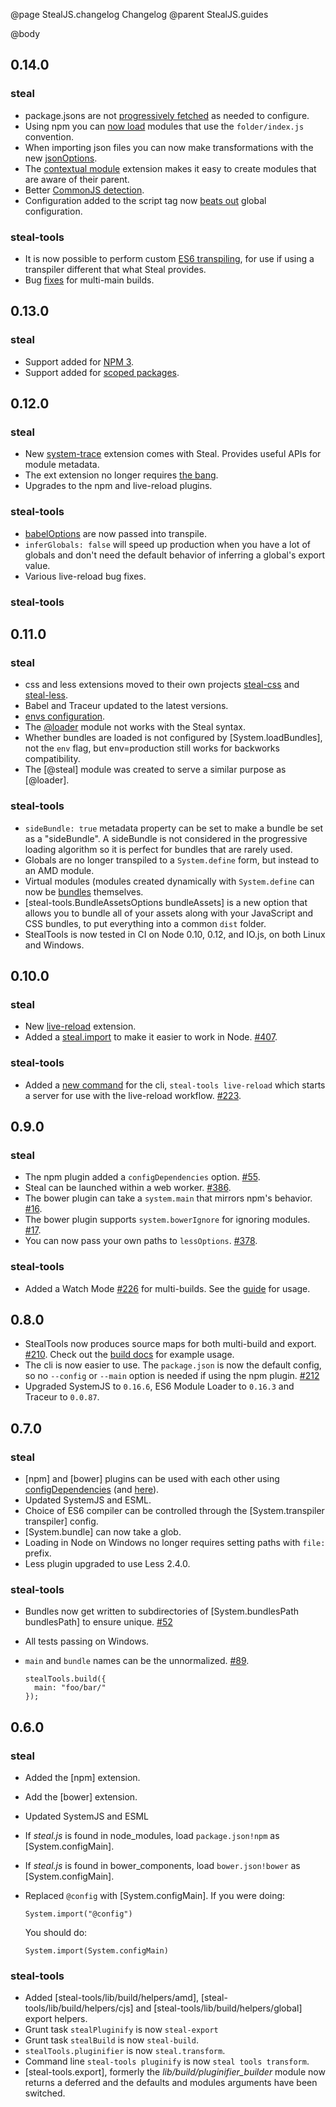 @page StealJS.changelog Changelog
@parent StealJS.guides

@body

## 0.14.0

### steal

- package.jsons are not [progressively fetched](https://github.com/stealjs/system-npm/issues/41) as needed to configure.
- Using npm you can [now load](https://github.com/stealjs/system-npm/issues/3) modules that use the `folder/index.js` convention.
- When importing json files you can now make transformations with the new [jsonOptions](http://stealjs.com/docs/System.jsonOptions.html).
- The [contextual module](https://github.com/stealjs/steal/issues/518) extension makes it easy to create modules that are aware of their parent.
- Better [CommonJS detection](https://github.com/stealjs/steal/pull/583).
- Configuration added to the script tag now [beats out](https://github.com/stealjs/steal/pull/579) global configuration.

### steal-tools

- It is now possible to perform custom [ES6 transpiling](https://github.com/stealjs/steal-tools/pull/355), for use if using a transpiler different that what Steal provides.
- Bug [fixes](https://github.com/stealjs/steal-tools/pull/376) for multi-main builds.

## 0.13.0

### steal

- Support added for [NPM 3](https://github.com/stealjs/steal/pull/522).
- Support added for [scoped packages](https://github.com/stealjs/system-npm/pull/78).

## 0.12.0

### steal

- New [system-trace](https://github.com/stealjs/system-trace) extension comes with Steal. Provides useful APIs for module metadata.
- The ext extension no longer requires [the bang](https://github.com/stealjs/steal/issues/503).
- Upgrades to the npm and live-reload plugins.

### steal-tools

- [babelOptions](https://github.com/stealjs/steal-tools/pull/320) are now passed into transpile.
- `inferGlobals: false` will speed up production when you have a lot of globals and don't need the default behavior of inferring a global's export value.
- Various live-reload bug fixes.

### steal-tools

## 0.11.0

### steal

- css and less extensions moved to their own projects [steal-css](https://github.com/stealjs/steal-css) and [steal-less](https://github.com/stealjs/steal-less).
- Babel and Traceur updated to the latest versions.
- [envs configuration](https://github.com/stealjs/steal/issues/454).
- The [@loader](https://github.com/stealjs/steal/pull/460) module not works with the Steal syntax.
- Whether bundles are loaded is not configured by [System.loadBundles], not the `env` flag, but env=production still works for backworks compatibility.
- The [@steal] module was created to serve a similar purpose as [@loader].

### steal-tools

- `sideBundle: true` metadata property can be set to make a bundle be set as a "sideBundle". A sideBundle is not considered in the progressive loading algorithm so it is perfect for bundles that are rarely used.
- Globals are no longer transpiled to a `System.define` form, but instead to an AMD module.
- Virtual modules (modules created dynamically with `System.define` can now be [bundles](https://github.com/stealjs/steal-tools/pull/276) themselves.
- [steal-tools.BundleAssetsOptions bundleAssets] is a new option that allows you to bundle all of your assets along with your JavaScript and CSS bundles, to put everything into a common `dist` folder.
- StealTools is now tested in CI on Node 0.10, 0.12, and IO.js, on both Linux and Windows.

## 0.10.0

### steal

- New [live-reload](http://stealjs.com/docs/steal.live-reload.html) extension.
- Added a [steal.import](http://stealjs.com/docs/steal.import.html) to make it easier to work in Node. [#407](https://github.com/stealjs/steal/issues/407).

### steal-tools

- Added a [new command](http://stealjs.com/docs/steal-tools.cmd.live-reload.html) for the cli, `steal-tools live-reload` which starts a server for use with the live-reload workflow. [#223](https://github.com/stealjs/steal-tools/pull/233).

## 0.9.0

### steal

- The npm plugin added a `configDependencies` option. [#55](https://github.com/stealjs/system-npm/pull/55).
- Steal can be launched within a web worker. [#386](https://github.com/stealjs/steal/issues/386).
- The bower plugin can take a `system.main` that mirrors npm's behavior. [#16](https://github.com/stealjs/system-bower/pull/16).
- The bower plugin supports `system.bowerIgnore` for ignoring modules. [#17](https://github.com/stealjs/system-bower/pull/17).
- You can now pass your own paths to `lessOptions`. [#378](https://github.com/stealjs/steal/pull/378).

### steal-tools

- Added a Watch Mode [#226](https://github.com/stealjs/steal-tools/pull/226) for multi-builds. See the [guide](http://stealjs.com/docs/steal-tools.guides.watch_mode.html) for usage.

## 0.8.0

- StealTools now produces source maps for both multi-build and export. [#210](https://github.com/stealjs/steal-tools/pull/210). Check out the [build docs](http://stealjs.com/docs/steal-tools.build.html) for example usage.
- The cli is now easier to use. The `package.json` is now the default config, so no `--config` or `--main` option is needed if using the npm plugin. [#212](https://github.com/stealjs/steal-tools/pull/212)
- Upgraded SystemJS to `0.16.6`, ES6 Module Loader to `0.16.3` and Traceur to `0.0.87`.

## 0.7.0

### steal

- [npm] and [bower] plugins can be used with each other using [configDependencies](http://stealjs.com/docs/npm.html)
(and [here](http://stealjs.com/docs/bower.html)).
- Updated SystemJS and ESML.
- Choice of ES6 compiler can be controlled through the [System.transpiler transpiler] config.
- [System.bundle] can now take a glob.
- Loading in Node on Windows no longer requires setting paths with `file:` prefix.
- Less plugin upgraded to use Less 2.4.0.

### steal-tools

- Bundles now get written to subdirectories of [System.bundlesPath bundlesPath] to ensure unique. [#52](https://github.com/bitovi/steal-tools/pull/54)
- All tests passing on Windows.
- `main` and `bundle` names can be the unnormalized. [#89](https://github.com/bitovi/steal-tools/issues/89).

      stealTools.build({
        main: "foo/bar/"
      });

## 0.6.0

### steal

- Added the [npm] extension.
- Add the [bower] extension.
- Updated SystemJS and ESML
- If _steal.js_ is found in node_modules, 
  load `package.json!npm` as [System.configMain].
- If _steal.js_ is found in bower_components, load
  `bower.json!bower` as [System.configMain].
- Replaced `@config` with [System.configMain]. If you were doing:
      
      System.import("@config")
      
  You should do:
  
      System.import(System.configMain)

### steal-tools


- Added [steal-tools/lib/build/helpers/amd],
  [steal-tools/lib/build/helpers/cjs] and
  [steal-tools/lib/build/helpers/global] export helpers.
- Grunt task `stealPluginify` is now `steal-export`
- Grunt task `stealBuild` is now `steal-build`.
- `stealTools.pluginifier` is now `steal.transform`.
- Command line `steal-tools pluginify` is now `steal tools transform`.
- [steal-tools.export], formerly the _lib/build/pluginifier_builder_ module
  now returns a deferred and the defaults and modules arguments have been switched.
